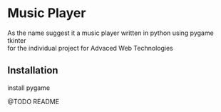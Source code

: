 # Music Player

As the name suggest it a music player written in python using pygame tkinter 
<br> for the individual project for Advaced Web Technologies

## Installation

install pygame 


@TODO README